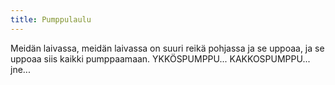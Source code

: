 ```yaml
---
title: Pumppulaulu
---
```


Meidän laivassa, meidän laivassa
on suuri reikä pohjassa
ja se uppoaa, ja se uppoaa
siis kaikki pumppaamaan.
YKKÖSPUMPPU...
KAKKOSPUMPPU...
jne...

